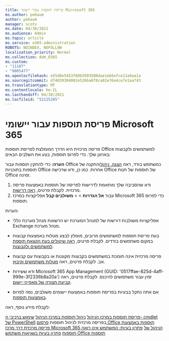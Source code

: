 ```yaml
---
title: פריסת תוספות עבור יישומי Microsoft 365
ms.author: pebaum
author: pebaum
manager: scotv
ms.date: 04/30/2021
ms.audience: Admin
ms.topic: article
ms.service: o365-administration
ROBOTS: NOINDEX, NOFOLLOW
localization_priority: Normal
ms.collection: Adm_O365
ms.custom:
- "11107"
- "9005477"
ms.openlocfilehash: e55d8e5453f60b5993500dae1eb6efce11a8aa1a
ms.sourcegitcommit: d74039304002e526ba6f8ca02e76e4ce7e1aa743
ms.translationtype: MT
ms.contentlocale: he-IL
ms.lasthandoff: 04/30/2021
ms.locfileid: "52125205"
---
```

# <a name="deploying-add-ins-for-microsoft-365-apps"></a>פריסת תוספות עבור יישומי Microsoft 365

פריסה מרכזית היא הדרך המומלצת לפריסת תוספות Office למשתמשים ולקבוצות בארגון שלך. כדי לפרוס תוספות, בצע את השלבים הבאים:

**הערה:** כדי להתקין תוספות עבור Office כמשתמש בודד, ראה [הצגה, ניהול](https://support.microsoft.com/topic/view-manage-and-install-add-ins-in-office-programs-16278816-1948-4028-91e5-76dca5380f8d)והתקנה של תוספות בתוכניות Office אחרות. כמו כן, ודא שרכישה Office של תוספות של חנות Office זמינה. 

1. ודא שהסביבה שלך מותאמת לדרישות לפריסה של תוספות באמצעות פריסה מרכזית. לקבלת פרטים, [ראה דרישות](https://docs.microsoft.com/microsoft-365/admin/manage/centralized-deployment-of-add-ins?#requirements).
2. עבור **אל הגדרות**  >    >  **משולבים קבל** אפליקציות במרכז Microsoft 365 כדי לפרוס תוספות. 

הערות: 

- אפליקציות משולבות דורשות של למנהל המערכת יש הרשאות מנהל מערכת כללי Exchange מנהל מערכת.

- בעת פריסת תוספות למשתמשים מרובים, מומלץ לבצע מטלות באמצעות קבוצות במקום משתמשים בודדים. לקבלת פרטים, [ראה שיקולים בעת הקצאת תוספת למשתמשים ולקבוצות](https://docs.microsoft.com/microsoft-365/admin/manage/manage-deployment-of-add-ins?view=o365-worldwide#considerations-when-assigning-an-add-in-to-users-and-groups).

- פריסה מרכזית אינה תומכת במשתמשים בקבוצות מקוננות או בקבוצות עם קבוצות אב. לקבלת פרטים, ראה [מטלות משתמשים וקיבוץ](https://docs.microsoft.com/microsoft-365/admin/manage/centralized-deployment-of-add-ins?view=o365-worldwide#user-and-group-assignments).

- ודא ששירות Microsoft 365 App Management (GUID: '0517ffae-825d-4aff-999e-3f2336b8a20a') זמין עבור משתמשים להיכנס. לקבלת פרטים, ראה [קביעת תצורה של מאפייני יישום](https://docs.microsoft.com/azure/active-directory/manage-apps/add-application-portal-configure#configure-app-properties).

- אם אתה נתקל בבעיות בפריסת תוספות באמצעות יישומים משולבים, נסה לפרוס [באמצעות תוספות](https://admin.microsoft.com/AdminPortal/Home?#/Settings/AddIns).

לקבלת מידע נוסף, ראה:

[פריסת תוספות במרכז הניהול](https://docs.microsoft.com/microsoft-365/admin/manage/manage-deployment-of-add-ins) 
 [ניהול תוספות במרכז הניהול](https://docs.microsoft.com/microsoft-365/admin/manage/manage-addins-in-the-admin-center) 
 [שימוש ברכיבי ה- cmdlet של PowerShell](https://docs.microsoft.com/microsoft-365/enterprise/use-the-centralized-deployment-powershell-cmdlets-to-manage-add-ins) בפריסה מרכזית לניהול תוספות 
 [פרסום Office תוספות באמצעות פריסה מרכזית דרך מרכז Microsoft 365 הניהול של](https://docs.microsoft.com/office/dev/add-ins/publish/centralized-deployment#publish-an-office-add-in-via-centralized-deployment) 
 [פתרון בעיות: המשתמש אינו רואה תוספות](https://docs.microsoft.com/office365/troubleshoot/access-management/user-not-seeing-add-ins) 
 [פתרון בעיות בשגיאות משתמש Office תוספות](https://docs.microsoft.com/office/dev/add-ins/testing/testing-and-troubleshooting)